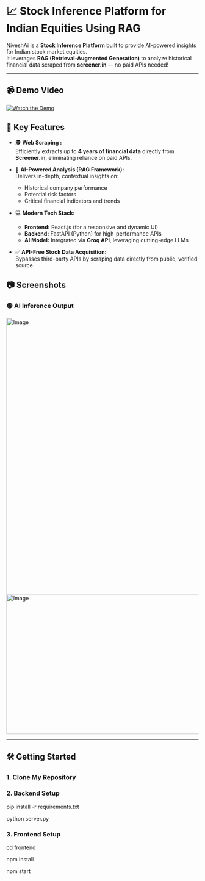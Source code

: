 # 📈 Stock Inference Platform for Indian Equities Using RAG

NiveshAi is a **Stock Inference Platform** built to provide AI-powered insights for Indian stock market equities.  
It leverages **RAG (Retrieval-Augmented Generation)** to analyze historical financial data scraped from **screener.in** — no paid APIs needed!

---

## 📹 Demo Video
[![Watch the Demo](http://img.youtube.com/vi/2Sv1xANnG_Q/maxresdefault.jpg)](https://youtu.be/2Sv1xANnG_Q)



## 🚀 Key Features

- 🕵️ **Web Scraping :**  
  Efficiently extracts up to **4 years of financial data** directly from **Screener.in**, eliminating reliance on paid APIs.

- 🧠 **AI-Powered Analysis (RAG Framework):**  
  Delivers in-depth, contextual insights on:
  - Historical company performance
  - Potential risk factors
  - Critical financial indicators and trends

- 💻 **Modern Tech Stack:**  
  - **Frontend:** React.js (for a responsive and dynamic UI)  
  - **Backend:** FastAPI (Python) for high-performance APIs  
  - **AI Model:** Integrated via **Groq API**, leveraging cutting-edge LLMs

- ✅ **API-Free Stock Data Acquisition:**  
  Bypasses third-party APIs by scraping data directly from public, verified source.



## 📷 Screenshots

### 🟢 AI Inference Output
<img width="1892" height="724" alt="Image" src="https://github.com/user-attachments/assets/38031288-cc85-472f-9c06-949083320642" />

<img width="1893" height="367" alt="Image" src="https://github.com/user-attachments/assets/d35e91a9-4b6b-4086-add4-7a0c9c8a81b8" />


---

## 🛠️ Getting Started

### 1. Clone My Repository

### 2. Backend Setup
pip install -r requirements.txt  

python server.py

### 3. Frontend Setup
cd frontend  

npm install  

npm start

